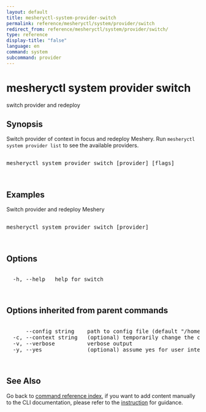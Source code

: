 ```yaml
---
layout: default
title: mesheryctl-system-provider-switch
permalink: reference/mesheryctl/system/provider/switch
redirect_from: reference/mesheryctl/system/provider/switch/
type: reference
display-title: "false"
language: en
command: system
subcommand: provider
---
```


# mesheryctl system provider switch

switch provider and redeploy

## Synopsis

Switch provider of context in focus and redeploy Meshery. Run `mesheryctl system provider list` to see the available providers.
<pre class='codeblock-pre'>
<div class='codeblock'>
mesheryctl system provider switch [provider] [flags]

</div>
</pre> 

## Examples

Switch provider and redeploy Meshery
<pre class='codeblock-pre'>
<div class='codeblock'>
mesheryctl system provider switch [provider]

</div>
</pre> 

## Options

<pre class='codeblock-pre'>
<div class='codeblock'>
  -h, --help   help for switch

</div>
</pre>

## Options inherited from parent commands

<pre class='codeblock-pre'>
<div class='codeblock'>
      --config string    path to config file (default "/home/admin-pc/.meshery/config.yaml")
  -c, --context string   (optional) temporarily change the current context.
  -v, --verbose          verbose output
  -y, --yes              (optional) assume yes for user interactive prompts.

</div>
</pre>

## See Also

Go back to [command reference index](/reference/mesheryctl/), if you want to add content manually to the CLI documentation, please refer to the [instruction](/project/contributing/contributing-cli#preserving-manually-added-documentation) for guidance.
